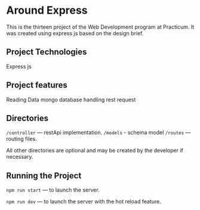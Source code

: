 # Around Express

This is the thirteen project of the Web Development program at Practicum. It was created using express js based on the design brief.

## Project Technologies

Express js

## Project features

Reading Data mongo database
handling rest request

## Directories

`/controller` — restApi implementation.
`/models` - schema model
`/routes` — routing files.

All other directories are optional and may be created by the developer if necessary.

## Running the Project

`npm run start` — to launch the server.

`npm run dev` — to launch the server with the hot reload feature.
